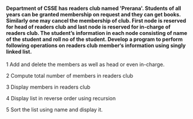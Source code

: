 #### Department of CSSE has readers club named 'Prerana'. Students of all years can be granted membership on request and they can get books. Similarly one may cancel the membership of club. First node is reserved for head of readers club and last node is reserved for in-charge of readers club. The student’s information in each node consisting of name of the student and roll no of the student. Develop a program to perform following operations on readers club member‘s information using singly linked list.

1 Add and delete the members as well as head or even in-charge.

2 Compute total number of members in readers club

3 Display members in readers club

4 Display list in reverse order using recursion

5 Sort the list using name and display it.